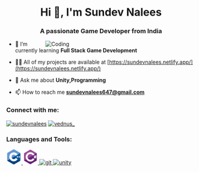 
<h1 align="center">Hi 👋, I'm Sundev Nalees</h1>
<h3 align="center">A passionate Game Developer from India</h3>
<img align="right" alt="Coding" width="400" src="https://cdn.dribbble.com/users/116207...
">

- 🌱 I’m currently learning **Full Stack Game Development**

- 👨‍💻 All of my projects are available at [https://sundevnalees.netlify.app/](https://sundevnalees.netlify.app/)

- 💬 Ask me about **Unity,Programming**

- 📫 How to reach me **sundevnalees647@gmail.com**

<h3 align="left">Connect with me:</h3>
<p align="left">
<a href="https://linkedin.com/in/sundevnalees" target="blank"><img align="center" src="https://raw.githubusercontent.com/rahuldkjain/github-profile-readme-generator/master/src/images/icons/Social/linked-in-alt.svg" alt="sundevnalees" height="30" width="40" /></a>
<a href="https://instagram.com/vednus_" target="blank"><img align="center" src="https://raw.githubusercontent.com/rahuldkjain/github-profile-readme-generator/master/src/images/icons/Social/instagram.svg" alt="vednus_" height="30" width="40" /></a>
</p>

<h3 align="left">Languages and Tools:</h3>
<p align="left"> <a href="https://www.w3schools.com/cpp/" target="_blank" rel="noreferrer"> <img src="https://raw.githubusercontent.com/devicons/devicon/master/icons/cplusplus/cplusplus-original.svg" alt="cplusplus" width="40" height="40"/> </a> <a href="https://www.w3schools.com/cs/" target="_blank" rel="noreferrer"> <img src="https://raw.githubusercontent.com/devicons/devicon/master/icons/csharp/csharp-original.svg" alt="csharp" width="40" height="40"/> </a> <a href="https://git-scm.com/" target="_blank" rel="noreferrer"> <img src="https://www.vectorlogo.zone/logos/git-scm/git-scm-icon.svg" alt="git" width="40" height="40"/> </a> <a href="https://unity.com/" target="_blank" rel="noreferrer"> <img src="https://www.vectorlogo.zone/logos/unity3d/unity3d-icon.svg" alt="unity" width="40" height="40"/> </a> </p>

